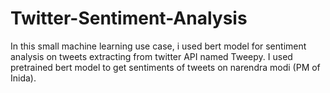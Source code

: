 # Twitter-Sentiment-Analysis
 In this small machine learning use case, i used bert model for sentiment analysis on tweets extracting from twitter API named Tweepy. I used pretrained bert model to get sentiments of tweets on narendra modi (PM of Inida).

